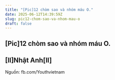 ```yaml
---
title: "[Pic]12 chòm sao và nhóm máu O."
date: 2025-06-12T14:39:59Z
slug: pic12-chom-sao-va-nhom-mau-o
draft: false
---
```


## [Pic]12 chòm sao và nhóm máu O.

## [II]Nhật Anh[II]

Nguồn: fb.com/Youthvietnam​